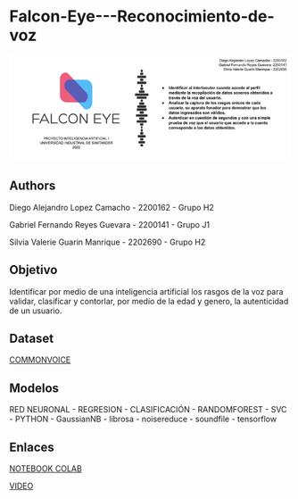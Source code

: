 # Falcon-Eye---Reconocimiento-de-voz

<img src="./banner.png" />

## Authors

Diego Alejandro Lopez Camacho - 2200162 - Grupo H2 

Gabriel Fernando Reyes Guevara - 2200141 - Grupo J1

Silvia Valerie Guarin Manrique - 2202690 - Grupo H2


## Objetivo

Identificar por medio de una inteligencia artificial los rasgos de la voz para validar, clasificar y contorlar, por medio de la edad y genero, la autenticidad de un usuario.


## Dataset

[COMMONVOICE](https://commonvoice.mozilla.org/es/datasets)


## Modelos

RED NEURONAL - REGRESION - CLASIFICACIÓN - RANDOMFOREST - SVC - PYTHON - GaussianNB - librosa - noisereduce - soundfile - tensorflow


## Enlaces

[NOTEBOOK COLAB](https://colab.research.google.com/drive/1gEy2kl656Cppxzw3NJ3bhvkbL6SNqsPz?usp=sharing)

[VIDEO](www.yputube.com)


